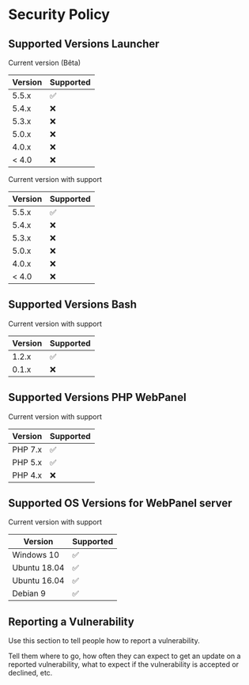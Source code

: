 # Security Policy

## Supported Versions Launcher

Current version (Bêta)

| Version | Supported          |
| ------- | ------------------ |
| 5.5.x   | :white_check_mark: |
| 5.4.x   | :x:                |
| 5.3.x   | :x:                |
| 5.0.x   | :x:                |
| 4.0.x   | :x:                |
| < 4.0   | :x:                |

Current version with support

| Version | Supported          |
| ------- | ------------------ |
| 5.5.x   | :white_check_mark: |
| 5.4.x   | :x:                |
| 5.3.x   | :x:                |
| 5.0.x   | :x:                |
| 4.0.x   | :x:                |
| < 4.0   | :x:                |

## Supported Versions Bash

Current version with support

| Version | Supported          |
| ------- | ------------------ |
| 1.2.x   | :white_check_mark: |
| 0.1.x   | :x:                |

## Supported Versions PHP WebPanel

Current version with support

| Version | Supported          |
| ------- | ------------------ |
| PHP 7.x    | :white_check_mark: |
| PHP 5.x    | :white_check_mark: |
| PHP 4.x    | :x:                |

## Supported OS Versions for WebPanel server

Current version with support

| Version | Supported          |
| ------- | ------------------ |
| Windows 10    | :white_check_mark: |
| Ubuntu 18.04  | :white_check_mark: |
| Ubuntu 16.04  | :white_check_mark: |
| Debian 9      | :white_check_mark: |

## Reporting a Vulnerability

Use this section to tell people how to report a vulnerability.

Tell them where to go, how often they can expect to get an update on a
reported vulnerability, what to expect if the vulnerability is accepted or
declined, etc.
